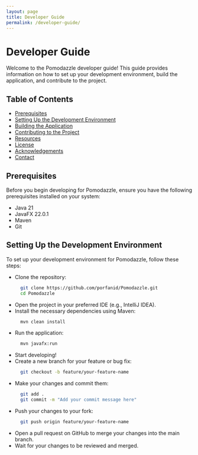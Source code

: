 ```yaml
---
layout: page
title: Developer Guide
permalink: /developer-guide/
---
```


# Developer Guide

Welcome to the Pomodazzle developer guide! This guide provides information on how to set up your development environment, build the application, and contribute to the project.

## Table of Contents

- [Prerequisites](#prerequisites)
- [Setting Up the Development Environment](#setting-up-the-development-environment)
- [Building the Application](#building-the-application)
- [Contributing to the Project](#contributing-to-the-project)
- [Resources](#resources)
- [License](#license)
- [Acknowledgements](#acknowledgements)
- [Contact](#contact)

## Prerequisites

Before you begin developing for Pomodazzle, ensure you have the following prerequisites installed on your system:
 - Java 21
 - JavaFX 22.0.1
 - Maven
 - Git

## Setting Up the Development Environment

To set up your development environment for Pomodazzle, follow these steps:
- Clone the repository:
    ```sh
      git clone https://github.com/porfanid/Pomodazzle.git
      cd Pomodazzle
    ```
- Open the project in your preferred IDE (e.g., IntelliJ IDEA).
- Install the necessary dependencies using Maven:
    ```sh
      mvn clean install
    ```
- Run the application:
    ```sh
      mvn javafx:run
    ```
- Start developing!
- Create a new branch for your feature or bug fix:
    ```sh
      git checkout -b feature/your-feature-name
    ```
- Make your changes and commit them:
    ```sh
      git add .
      git commit -m "Add your commit message here"
    ```
- Push your changes to your fork:
    ```sh
      git push origin feature/your-feature-name
    ```
- Open a pull request on GitHub to merge your changes into the main branch.
- Wait for your changes to be reviewed and merged.